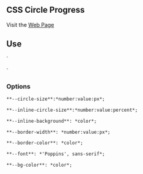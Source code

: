 ## CSS Circle Progress

Visit the [Web Page](https://ozdalgic.github.io/CSS-Circle-Progress/)

## Use
`<div data-value="0" style="
        --circle-size:50px;
        --inline-circle-size:80%;
        --inline-background: red;
        --border-width:3px;
        --border-color:#eee;
        --font: 'Poppins', sans-serif;
        --bg-color: #fefefe;
">
    <div data-progress-type="POINT"></div>
</div>`

### Options
```markdown
**--circle-size**:*number:value:px*;
```
```markdown
**--inline-circle-size**:*number:value:percent*;
```
```markdown
**--inline-background**: *color*;
```
```markdown
**--border-width**: *number:value:px*;
```
```markdown
**--border-color**: *color*;
```
```markdown
**--font**: *'Poppins', sans-serif*;
```
```markdown
**--bg-color**: *color*;
```

